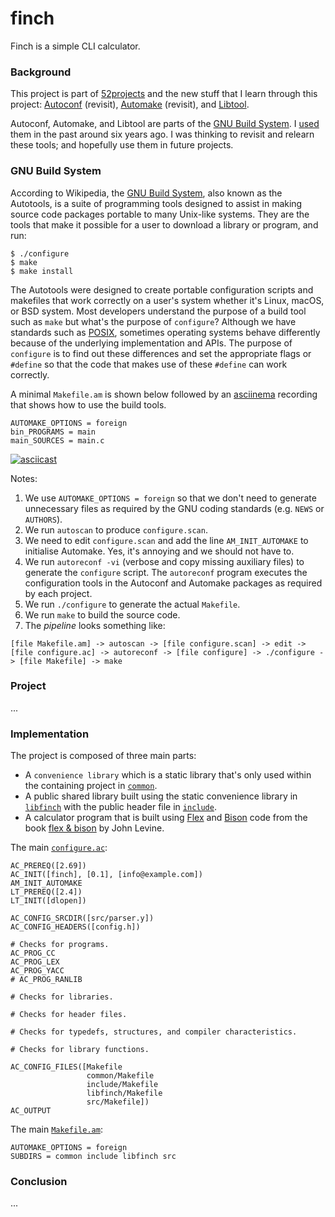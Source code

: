 # finch

Finch is a simple CLI calculator.

### Background

This project is part of [52projects](https://donny.github.io/52projects/) and the new stuff that I learn through this project: [Autoconf](https://www.gnu.org/software/autoconf/autoconf.html) (revisit), [Automake](https://www.gnu.org/software/automake/) (revisit), and [Libtool](https://www.gnu.org/software/libtool/).

Autoconf, Automake, and Libtool are parts of the [GNU Build System](https://en.wikipedia.org/wiki/GNU_Build_System). I [used](https://github.com/donny/c-template) them in the past around six years ago. I was thinking to revisit and relearn these tools; and hopefully use them in future projects.

### GNU Build System

According to Wikipedia, the [GNU Build System](https://en.wikipedia.org/wiki/GNU_Build_System), also known as the Autotools, is a suite of programming tools designed to assist in making source code packages portable to many Unix-like systems. They are the tools that make it possible for a user to download a library or program, and run:

```shell
$ ./configure
$ make
$ make install
```

The Autotools were designed to create portable configuration scripts and makefiles that work correctly on a user's system whether it's Linux, macOS, or BSD system. Most developers understand the purpose of a build tool such as `make` but what's the purpose of `configure`? Although we have standards such as [POSIX](https://en.wikipedia.org/wiki/POSIX), sometimes operating systems behave differently because of the underlying implementation and APIs. The purpose of `configure` is to find out these differences and set the appropriate flags or `#define` so that the code that makes use of these `#define` can work correctly.

A minimal `Makefile.am` is shown below followed by an [asciinema](https://asciinema.org) recording that shows how to use the build tools.

```
AUTOMAKE_OPTIONS = foreign
bin_PROGRAMS = main
main_SOURCES = main.c
```

[![asciicast](https://asciinema.org/a/8tsea18bfgq5j93iiazcn5a82.png)](https://asciinema.org/a/8tsea18bfgq5j93iiazcn5a82)

Notes:

1. We use `AUTOMAKE_OPTIONS = foreign` so that we don't need to generate unnecessary files as required by the GNU coding standards (e.g. `NEWS` or `AUTHORS`).
2. We run `autoscan` to produce `configure.scan`.
3. We need to edit `configure.scan` and add the line `AM_INIT_AUTOMAKE` to initialise Automake. Yes, it's annoying and we should not have to.
4. We run `autoreconf -vi` (verbose and copy missing auxiliary files) to generate the `configure` script. The `autoreconf` program executes the configuration tools in the Autoconf and Automake packages as required by each project.
5. We run `./configure` to generate the actual `Makefile`.
6. We run `make` to build the source code.
7. The *pipeline* looks something like:

```
[file Makefile.am] -> autoscan -> [file configure.scan] -> edit -> [file configure.ac] -> autoreconf -> [file configure] -> ./configure -> [file Makefile] -> make
```

### Project

...

### Implementation

The project is composed of three main parts:

- A `convenience library` which is a static library that's only used within the containing project in [`common`](https://github.com/donny/finch/blob/master/common).
- A public shared library built using the static convenience library in [`libfinch`](https://github.com/donny/finch/blob/master/libfinch) with the public header file in [`include`](https://github.com/donny/finch/blob/master/include).
- A calculator program that is built using [Flex](https://en.wikipedia.org/wiki/Flex_(lexical_analyser_generator)) and [Bison](https://en.wikipedia.org/wiki/GNU_bison) code from the book [flex & bison](http://shop.oreilly.com/product/9780596155988.do) by John Levine.

The main [`configure.ac`](https://github.com/donny/finch/blob/master/configure.ac):

```autoconf
AC_PREREQ([2.69])
AC_INIT([finch], [0.1], [info@example.com])
AM_INIT_AUTOMAKE
LT_PREREQ([2.4])
LT_INIT([dlopen])

AC_CONFIG_SRCDIR([src/parser.y])
AC_CONFIG_HEADERS([config.h])

# Checks for programs.
AC_PROG_CC
AC_PROG_LEX
AC_PROG_YACC
# AC_PROG_RANLIB

# Checks for libraries.

# Checks for header files.

# Checks for typedefs, structures, and compiler characteristics.

# Checks for library functions.

AC_CONFIG_FILES([Makefile
                 common/Makefile
                 include/Makefile
                 libfinch/Makefile
                 src/Makefile])
AC_OUTPUT
```

The main [`Makefile.am`](https://github.com/donny/finch/blob/master/Makefile.am):

```make
AUTOMAKE_OPTIONS = foreign
SUBDIRS = common include libfinch src
```

### Conclusion

...
